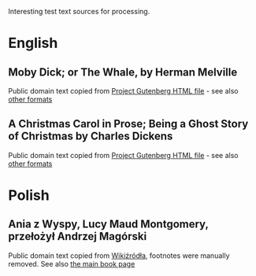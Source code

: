 Interesting test text sources for processing.

# English
## Moby Dick; or The Whale, by Herman Melville

Public domain text copied from [Project Gutenberg HTML file](https://www.gutenberg.org/files/2701/2701-h/2701-h.htm#link2H_4_0002) - see also [other formats](https://www.gutenberg.org/ebooks/1661)

## A Christmas Carol in Prose; Being a Ghost Story of Christmas by Charles Dickens

Public domain text copied from [Project Gutenberg HTML file](https://www.gutenberg.org/files/46/46-h/46-h.htm) - see also [other formats](https://www.gutenberg.org/ebooks/46)

# Polish
## Ania z Wyspy, Lucy Maud Montgomery, przełożył Andrzej Magórski

Public domain text copied from [Wikiźródła](https://pl.wikisource.org/wiki/Ania_z_Wyspy/ca%C5%82o%C5%9B%C4%87), footnotes were manually removed. See also [the main book page](https://pl.wikisource.org/wiki/Ania_z_Wyspy)